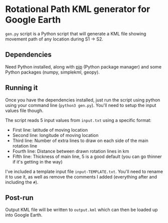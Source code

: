 # Rotational Path KML generator for Google Earth

`gen.py` script is a Python script that will generate a KML file showing movement path of any location during S1 -> S2.

## Dependencies

Need Python installed, along with [pip](https://pip.pypa.io/en/stable/installation/) (Python package manager) and some Python packages (numpy, simplekml, geopy).

## Running it

Once you have the dependencies installed, just run the script using python using your command line (`python3 gen.py`). You'll need to setup the input values file though.

The script reads 5 input values from `input.txt` using a specific format:
- First line: latitude of moving location
- Second line: longitude of moving location
- Third line: Number of extra lines to draw on each side of the main rotation line
- Fourth line: Distance between drawn rotation lines in km
- Fifth line: Thickness of main line, 5 is a good default (you can go thinner if it's getting in the way)

I've included a template input file `input-TEMPLATE.txt`. You'll need to rename it to use it, as well as remove the comments I added (everything after and including the `#`).

## Post-run

Output KML file will be written to `output.kml` which can then be loaded up into Google Earth.
